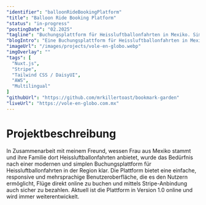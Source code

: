 ```yaml
---
"identifier": "balloonRideBookingPlatform"
"title": "Balloon Ride Booking Platform"
"status": "in-progress"
"postingDate": "02.2025"
"tagline": "Buchungsplattform für Heissluftballonfahrten in Mexiko. Simple, responsive und mehrsprachig."
"blogIntro": "Eine Buchungsplattform für Heissluftballonfahrten in Mexiko, die mit Nuxt.js und Tailwind CSS entwickelt wurde. Die Plattform ist einfach zu bedienen, responsiv und mehrsprachig. Sie bietet eine nahtlose Integration von Stripe für Zahlungen und nutzt AWS für die Speicherung von Bildern."
"imageUrl": "/images/projects/vole-en-globo.webp"
"imgOverlay": ""
"tags": [
  "Nuxt.js",
  "Stripe",
  "Tailwind CSS / DaisyUI",
  "AWS",
  "Multilingual"
]
"githubUrl": "https://github.com/mrkillertoast/bookmark-garden"
"liveUrl": "https://vole-en-globo.com.mx"
---
```


# Projektbeschreibung

In Zusammenarbeit mit meinem Freund, wessen Frau aus Mexiko stammt und ihre Familie dort Heissluftballonfahrten
anbietet, wurde das Bedürfnis nach einer modernen und simplen Buchungsplattform für Heissluftballonfahrten in der Region
klar. Die Plattform bietet eine einfache, responsive und mehrsprachige Benutzeroberfläche, die es den Nutzern
ermöglicht, Flüge direkt online zu buchen und mittels Stripe-Anbindung auch sicher zu bezahlen. Aktuell ist die
Plattform in Version 1.0 online und wird immer weiterentwickelt.
